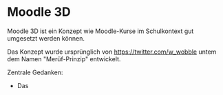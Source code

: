# Moodle 3D

Moodle 3D ist ein Konzept wie Moodle-Kurse im Schulkontext gut umgesetzt werden können. 

Das Konzept wurde ursprünglich von https://twitter.com/w_wobble untem dem Namen "Merüf-Prinzip" entwickelt.

Zentrale Gedanken:

  * Das
